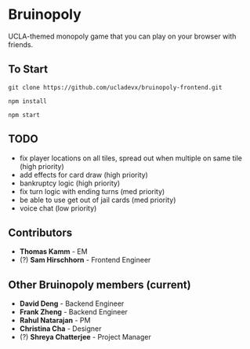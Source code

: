 # Bruinopoly

UCLA-themed monopoly game that you can play on your browser with friends.

## To Start


```
git clone https://github.com/ucladevx/bruinopoly-frontend.git
```
```
npm install
```
```
npm start
```

## TODO
* fix player locations on all tiles, spread out when multiple on same tile (high priority)
* add effects for card draw (high priority)
* bankruptcy logic (high priority)
* fix turn logic with ending turns (med priority)
* be able to use get out of jail cards (med priority)
* voice chat (low priority)

## Contributors

* **Thomas Kamm** - EM
* (?) **Sam Hirschhorn** - Frontend Engineer

## Other Bruinopoly members (current)

* **David Deng** - Backend Engineer
* **Frank Zheng** - Backend Engineer 
* **Rahul Natarajan** - PM
* **Christina Cha** - Designer
* (?) **Shreya Chatterjee** - Project Manager
